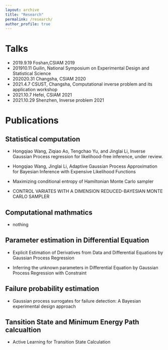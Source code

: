 ```yaml
---
layout: archive
title: "Research"
permalink: /research/
author_profile: true
---
```

# Talks



- 2019.9.19 Foshan,CSIAM 2019 
- 201910.11 Guilin, National Symposium on Experimental Design and Statistical Science
- 202020.31 Changsha, CSIAM 2020
- 2021.4.7  CSUST, Changsha, Computational inverse problem and its application workshop
- 2021.10.7 Hefei, CSIAM 2021
- 2021.10.29 Shenzhen, Inverse problem 2021

# Publications
## Statistical computation

- Hongqiao Wang, Ziqiao Ao, Tengchao Yu, and Jinglai Li, Inverse Gaussian Process regression for likelihood-free inference, under review.

- Hongqiao Wang, Jinglai Li, Adaptive Gaussian Process Approximation for Bayesian Inference with Expensive Likelihood Functions

- Maximizing conditional entropy of Hamiltonian Monte Carlo sampler

- CONTROL VARIATES WITH A DIMENSION REDUCED-BAYESIAN MONTE CARLO SAMPLER

## Computational mathmatics
- nothing
  
## Parameter estimation in Differential Equation

- Explicit Estimation of Derivatives from Data and Differential Equations by Gaussian Process Regression

- Inferring the unknown parameters in Differential Equation by Gaussian Process Regression with Constraint


## Failure probability estimation
- Gaussian process surrogates for failure detection: A Bayesian experimental design approach

## Tansition State and Minimum Energy Path calcualtion

- Active Learning for Transition State Calculation